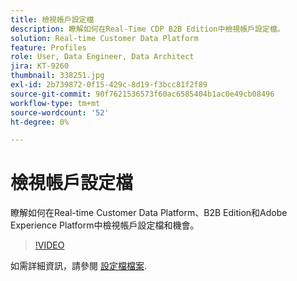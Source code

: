 ```yaml
---
title: 檢視帳戶設定檔
description: 瞭解如何在Real-Time CDP B2B Edition中檢視帳戶設定檔。
solution: Real-time Customer Data Platform
feature: Profiles
role: User, Data Engineer, Data Architect
jira: KT-9260
thumbnail: 338251.jpg
exl-id: 2b739872-0f15-429c-8d19-f3bcc81f2f89
source-git-commit: 90f7621536573f60ac6585404b1ac0e49cb08496
workflow-type: tm+mt
source-wordcount: '52'
ht-degree: 0%

---
```


# 檢視帳戶設定檔

瞭解如何在Real-time Customer Data Platform、B2B Edition和Adobe Experience Platform中檢視帳戶設定檔和機會。

>[!VIDEO](https://video.tv.adobe.com/v/338251?quality=12&learn=on)

如需詳細資訊，請參閱 [設定檔檔案](https://experienceleague.adobe.com/docs/experience-platform/rtcdp/profile/profile-browse.html).
